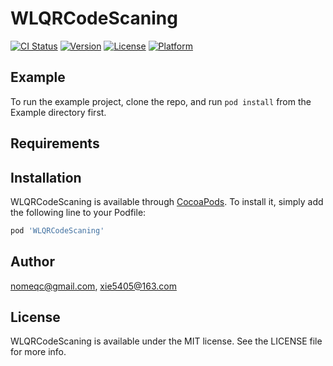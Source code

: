 # WLQRCodeScaning

[![CI Status](http://img.shields.io/travis/nomeqc@gmail.com/WLQRCodeScaning.svg?style=flat)](https://travis-ci.org/nomeqc@gmail.com/WLQRCodeScaning)
[![Version](https://img.shields.io/cocoapods/v/WLQRCodeScaning.svg?style=flat)](http://cocoapods.org/pods/WLQRCodeScaning)
[![License](https://img.shields.io/cocoapods/l/WLQRCodeScaning.svg?style=flat)](http://cocoapods.org/pods/WLQRCodeScaning)
[![Platform](https://img.shields.io/cocoapods/p/WLQRCodeScaning.svg?style=flat)](http://cocoapods.org/pods/WLQRCodeScaning)

## Example

To run the example project, clone the repo, and run `pod install` from the Example directory first.

## Requirements

## Installation

WLQRCodeScaning is available through [CocoaPods](http://cocoapods.org). To install
it, simply add the following line to your Podfile:

```ruby
pod 'WLQRCodeScaning'
```

## Author

nomeqc@gmail.com, xie5405@163.com

## License

WLQRCodeScaning is available under the MIT license. See the LICENSE file for more info.

